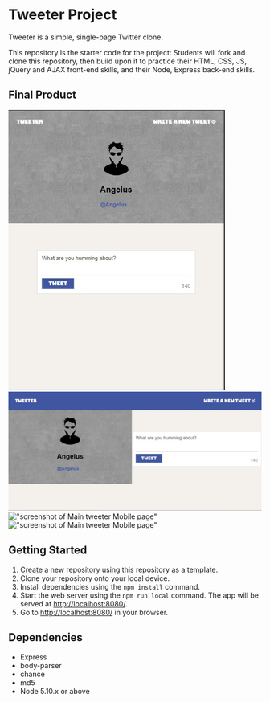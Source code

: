 # Tweeter Project

Tweeter is a simple, single-page Twitter clone.

This repository is the starter code for the project: Students will fork and clone this repository, then build upon it to practice their HTML, CSS, JS, jQuery and AJAX front-end skills, and their Node, Express back-end skills.


## Final Product

!["screenshot of Main tweeter Mobile page"](https://github.com/Angelus-20/tweeter/blob/master/docs/Tweeter%20-%20main%20-%20Mobile.jpg?raw=true)
!["screenshot of Main tweeter Desktop page"](https://github.com/Angelus-20/tweeter/blob/master/docs/tweeter-%20main%20-%20desktop.jpg?raw=true)
!["screenshot of Main tweeter Mobile page"]()
!["screenshot of Main tweeter Mobile page"]()


## Getting Started

1. [Create](https://docs.github.com/en/repositories/creating-and-managing-repositories/creating-a-repository-from-a-template) a new repository using this repository as a template.
2. Clone your repository onto your local device.
3. Install dependencies using the `npm install` command.
3. Start the web server using the `npm run local` command. The app will be served at <http://localhost:8080/>.
4. Go to <http://localhost:8080/> in your browser.

## Dependencies

- Express
- body-parser
- chance
- md5
- Node 5.10.x or above
